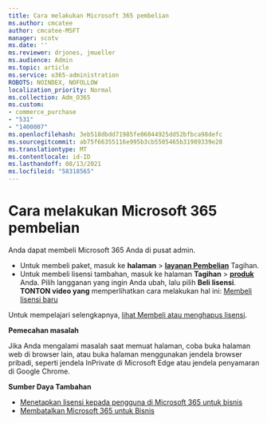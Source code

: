 ```yaml
---
title: Cara melakukan Microsoft 365 pembelian
ms.author: cmcatee
author: cmcatee-MSFT
manager: scotv
ms.date: ''
ms.reviewer: drjones, jmueller
ms.audience: Admin
ms.topic: article
ms.service: o365-administration
ROBOTS: NOINDEX, NOFOLLOW
localization_priority: Normal
ms.collection: Adm_O365
ms.custom:
- commerce_purchase
- "531"
- "1400007"
ms.openlocfilehash: 3eb518dbdd71985fe06044925dd52bfbca98defc
ms.sourcegitcommit: ab75f66355116e995b3cb5505465b31989339e28
ms.translationtype: MT
ms.contentlocale: id-ID
ms.lasthandoff: 08/13/2021
ms.locfileid: "58318565"
---
```

# <a name="how-to-make-a-microsoft-365-purchase"></a>Cara melakukan Microsoft 365 pembelian

Anda dapat membeli Microsoft 365 Anda di pusat admin.
  
- Untuk membeli paket, masuk ke **halaman** \> **[layanan Pembelian](https://go.microsoft.com/fwlink/p/?linkid=868433)** Tagihan.
- Untuk membeli lisensi tambahan, masuk ke halaman **Tagihan** \> **[produk](https://go.microsoft.com/fwlink/p/?linkid=842054)** Anda. Pilih langganan yang ingin Anda ubah, lalu pilih **Beli lisensi**.\
**TONTON video yang** memperlihatkan cara melakukan hal ini: [Membeli lisensi baru](https://go.microsoft.com/fwlink/p/?linkid=2154857)
  
Untuk mempelajari selengkapnya, [lihat Membeli atau menghapus lisensi](https://docs.microsoft.com/microsoft-365/commerce/licenses/buy-licenses).

**Pemecahan masalah**

Jika Anda mengalami masalah saat memuat halaman, coba buka halaman web di browser lain, atau buka halaman menggunakan jendela browser pribadi, seperti jendela InPrivate di Microsoft Edge atau jendela penyamaran di Google Chrome.

**Sumber Daya Tambahan**
  
- [Menetapkan lisensi kepada pengguna di Microsoft 365 untuk bisnis](https://docs.microsoft.com/microsoft-365/admin/add-users/add-users)
- [Membatalkan Microsoft 365 untuk Bisnis](https://docs.microsoft.com/microsoft-365/commerce/subscriptions/cancel-your-subscription)